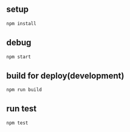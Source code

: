 ## setup

```sh
npm install
```

## debug

```sh
npm start
```
## build for deploy(development)

```sh
npm run build
```
## run test

```sh
npm test
```

